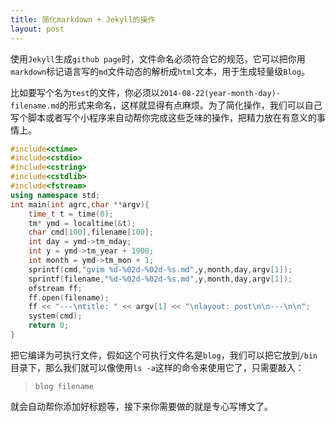 ```yaml
---
title: 简化markdown + Jekyll的操作
layout: post
---
```


使用`Jekyll`生成`github page`时，文件命名必须符合它的规范，它可以把你用`markdown`标记语言写的`md`文件动态的解析成`html`文本，用于生成轻量级`Blog`。

比如要写个名为`test`的文件，你必须以`2014-08-22(year-month-day)-filename.md`的形式来命名，这样就显得有点麻烦。为了简化操作，我们可以自己写个脚本或者写个小程序来自动帮你完成这些乏味的操作，把精力放在有意义的事情上。



```CPP
#include<ctime>
#include<cstdio>
#include<cstring>
#include<cstdlib>
#include<fstream>
using namespace std;
int main(int agrc,char **argv){
    time_t t = time(0);
    tm* ymd = localtime(&t);
    char cmd[100],filename[100];
    int day = ymd->tm_mday;
    int y = ymd->tm_year + 1900;
    int month = ymd->tm_mon + 1;
    sprintf(cmd,"gvim %d-%02d-%02d-%s.md",y,month,day,argv[1]);
    sprintf(filename,"%d-%02d-%02d-%s.md",y,month,day,argv[1]);
    ofstream ff;
    ff.open(filename);
    ff << "---\ntitle: " << argv[1] << "\nlayout: post\n\n---\n\n";
    system(cmd);
    return 0;
}
```

把它编译为可执行文件，假如这个可执行文件名是`blog`，我们可以把它放到`/bin`目录下，那么我们就可以像使用`ls -a`这样的命令来使用它了，只需要敲入：

>`blog filename`

就会自动帮你添加好标题等，接下来你需要做的就是专心写博文了。
